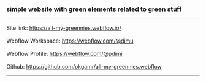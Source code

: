 ### simple website with green elements related to green stuff
***
Site link: https://all-my-greennies.webflow.io/ \
\
Webflow Workspace: https://webflow.com/@dimu \
\
Webflow Profile: https://webflow.com/@pdimi \
\
Github: https://github.com/okgamr/all-my-greennies.webflow 

---

